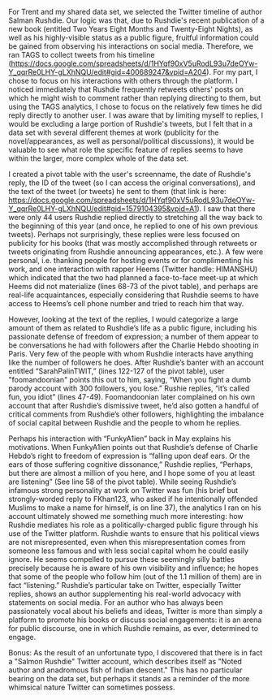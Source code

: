 For Trent and my shared data set, we selected the Twitter timeline of author Salman Rushdie.  Our logic was that, due to Rushdie's recent publication of a new book (entitled Two Years Eight Months and Twenty-Eight Nights), as well as his highly-visible status as a public figure, fruitful information could be gained from observing his interactions on social media.  Therefore, we ran TAGS to collect tweets from his timeline (https://docs.google.com/spreadsheets/d/1HYqf90xV5uRodL93u7deOYw-Y_qqrRe0LHY-gLXhNQU/edit#gid=400689247&vpid=A204). For my part, I chose to focus on his interactions with others through the platform.  I noticed immediately that Rushdie frequently retweets others' posts on which he might wish to comment rather than replying directing to them, but using the TAGS analytics, I chose to focus on the relatively few times he did reply directly to another user.  I was aware that by limiting myself to replies, I would be excluding a large portion of Rushdie's tweets, but I felt that in a data set with several different themes at work (publicity for the novel/appearances, as well as personal/political discussions), it would be valuable to see what role the specific feature of replies seems to have within the larger, more complex whole of the data set.    

I created a pivot table with the user's screenname, the date of Rushdie's reply, the ID of the tweet (so I can access the original conversations), and the text of the tweet (or tweets) he sent to them (that link is here: https://docs.google.com/spreadsheets/d/1HYqf90xV5uRodL93u7deOYw-Y_qqrRe0LHY-gLXhNQU/edit#gid=1579104395&vpid=A1). I saw that there were only 44 users Rushdie replied directly to stretching all the way back to the beginning of this year (and once, he replied to one of his own previous tweets).  Perhaps not surprisingly, these replies were less focused on publicity for his books (that was mostly accomplished through retweets or tweets originating from Rushdie announcing appearances, etc.).  A few were personal, i.e. thanking people for hosting events or for complimenting his work, and one interaction with rapper Heems (Twitter handle: HIMANSHU) which indicated that the two had planned a face-to-face meet-up at which Heems did not materialize (lines 68-73 of the pivot table), and perhaps are real-life acquaintances, especially considering that Rushdie seems to have access to Heems’s cell phone number and tried to reach him that way. 

However, looking at the text of the replies, I would categorize a large amount of them as related to Rushdie’s life as a public figure, including his passionate defense of freedom of expression; a number of them appear to be conversations he had with followers after the Charlie Hebdo shooting in Paris.  Very few of the people with whom Rushdie interacts have anything like the number of followers he does. After Rushdie’s banter with an account entitled “SarahPalinTWIT,” (lines 122-127 of the pivot table), user "foomandoonian" points this out to him, saying, “When you fight a dumb parody account with 300 followers, you lose.” Rushie replies, “it’s called fun, you idiot” (lines 47-49). Foomandoonian later complained on his own account that after Rushdie’s dismissive tweet, he’d also gotten a handful of critical comments from Rushdie’s other followers, highlighting the imbalance of social capital between Rushdie and the people to whom he replies. 

Perhaps his interaction with “FunkyA1ien” back in May explains his motivations. When FunkyA1ien points out that Rushdie’s defense of Charlie Hebdo’s right to freedom of expression is “falling upon deaf ears. Or the ears of those suffering cognitive dissonance,” Rushdie replies, “Perhaps, but there are almost a million of you here, and I hope some of you at least are listening” (See line 58 of the pivot table).  While seeing Rushdie’s infamous strong personality at work on Twitter was fun (his brief but strongly-worded reply to FKhan123, who asked if he intentionally offended Muslims to make a name for himself, is on line 37), the analytics I ran on his account ultimately showed me something much more interesting: how Rushdie mediates his role as a politically-charged public figure through his use of the Twitter platform.  Rushdie wants to ensure that his political views are not misrepresented, even when this misrepresentation comes from someone less famous and with less social capital whom he could easily ignore.  He seems compelled to pursue these seemingly silly battles precisely because he is aware of his own visibility and influence; he hopes that some of the people who follow him (out of the 1.1 million of them) are in fact “listening.” Rushdie’s particular take on Twitter, especially Twitter replies, shows an author supplementing his real-world advocacy with statements on social media.  For an author who has always been passionately vocal about his beliefs and ideas, Twitter is more than simply a platform to promote his books or discuss social engagements: it is an arena for public discourse, one in which Rushdie remains, as ever, determined to engage.  

Bonus: As the result of an unfortunate typo, I discovered that there is in fact a "Salmon Rushdie" Twitter account, which describes itself as "Noted author and anadromous fish of Indian descent."  This has no particular bearing on the data set, but perhaps it stands as a reminder of the more whimsical nature Twitter can sometimes possess.  
